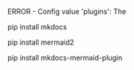 ﻿
ERROR   -  Config value 'plugins': The 

pip install mkdocs

pip install mermaid2

pip install mkdocs-mermaid-plugin

